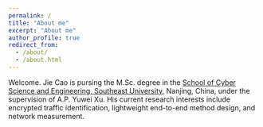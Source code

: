 ```yaml
---
permalink: /
title: "About me"
excerpt: "About me"
author_profile: true
redirect_from: 
  - /about/
  - /about.html
---
```


Welcome. Jie Cao is pursing the M.Sc. degree in the [School of Cyber Science and Engineering, Southeast University](https://cyber.seu.edu.cn/), Nanjing, China, under the supervision of A.P. Yuwei Xu. His current research interests include encrypted traffic identification, lightweight end-to-end method design, and network measurement.


